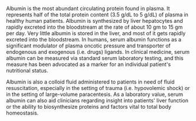 Albumin is the most abundant circulating protein found in plasma. It represents half of the total protein content (3.5 g/dL to 5 g/dL) of plasma in healthy human patients. Albumin is synthesized by liver hepatocytes and rapidly excreted into the bloodstream at the rate of about 10 gm to 15 gm per day. Very little albumin is stored in the liver, and most of it gets rapidly excreted into the bloodstream. In humans, serum albumin functions as a significant modulator of plasma oncotic pressure and transporter of endogenous and exogenous (i.e. drugs) ligands. In clinical medicine, serum albumin can be measured via standard serum laboratory testing, and this measure has been advocated as a marker for an individual patient's nutritional status.

Albumin is also a colloid fluid administered to patients in need of fluid resuscitation, especially in the setting of trauma (i.e. hypovolemic shock) or in the setting of large-volume paracentesis. As a laboratory value, serum albumin can also aid clinicians regarding insight into patients' liver function or the ability to biosynthesize proteins and factors vital to total body homeostasis.